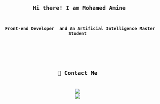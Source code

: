 <code>
<div align="center">
<h2> Hi there! I am Mohamed Amine</h2>
<h3>  Front-end Developer  and An Artificial Intelligence Master Student</h3>
</div>
<div align="center">
<!-- <img max-width="800" src="https://raw.githubusercontent.com/innng/innng/master/assets/Github%20Profile.png"/> -->


## 🤙 Contact Me
[![](https://img.shields.io/badge/-linkedin-0073B1?style=flat-square)](https://www.linkedin.com/in/medaminemahiddine/)
[![](https://img.shields.io/badge/-email-290?style=flat-square)](mailto:aminemahiddine.io@gmail.com)
  
</br>
</br>
</br>

</div>
</code>
